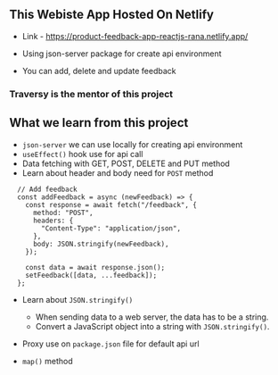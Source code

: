 ## This Webiste App Hosted On Netlify

- Link - https://product-feedback-app-reactjs-rana.netlify.app/

- Using json-server package for create api environment
- You can add, delete and update feedback

### Traversy is the mentor of this project

## What we learn from this project

- `json-server` we can use locally for creating api environment
- `useEffect()` hook use for api call
- Data fetching with GET, POST, DELETE and PUT method
- Learn about header and body need for `POST` method

```
  // Add feedback
  const addFeedback = async (newFeedback) => {
    const response = await fetch("/feedback", {
      method: "POST",
      headers: {
        "Content-Type": "application/json",
      },
      body: JSON.stringify(newFeedback),
    });

    const data = await response.json();
    setFeedback([data, ...feedback]);
  };
```

- Learn about `JSON.stringify()`

  - When sending data to a web server, the data has to be a string.
  - Convert a JavaScript object into a string with `JSON.stringify()`.

- Proxy use on `package.json` file for default api url

- `map()` method

